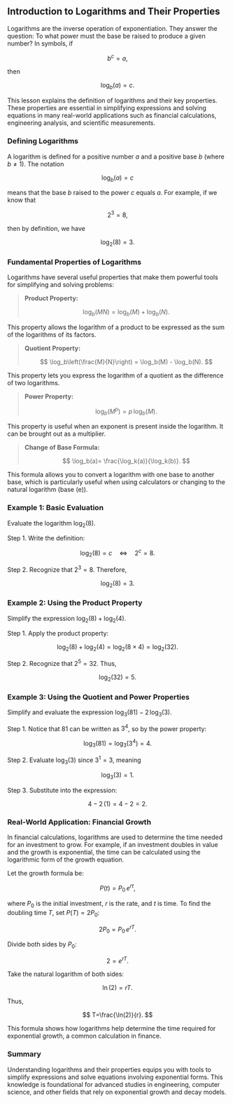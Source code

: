 ## Introduction to Logarithms and Their Properties

Logarithms are the inverse operation of exponentiation. They answer the question: To what power must the base be raised to produce a given number? In symbols, if

$$
b^c = a,
$$

then

$$
\log_b(a)=c.
$$

This lesson explains the definition of logarithms and their key properties. These properties are essential in simplifying expressions and solving equations in many real-world applications such as financial calculations, engineering analysis, and scientific measurements.

### Defining Logarithms

A logarithm is defined for a positive number $a$ and a positive base $b$ (where $b \neq 1$). The notation

$$
\log_b(a)=c
$$

means that the base $b$ raised to the power $c$ equals $a$. For example, if we know that

$$
2^3 = 8,
$$

then by definition, we have

$$
\log_2(8)=3.
$$

### Fundamental Properties of Logarithms

Logarithms have several useful properties that make them powerful tools for simplifying and solving problems:

> **Product Property:**
>
> $$
> \log_b(MN) = \log_b(M) + \log_b(N).
> $$

This property allows the logarithm of a product to be expressed as the sum of the logarithms of its factors.

> **Quotient Property:**
>
> $$
> \log_b\left(\frac{M}{N}\right) = \log_b(M) - \log_b(N).
> $$

This property lets you express the logarithm of a quotient as the difference of two logarithms.

> **Power Property:**
>
> $$
> \log_b(M^p)= p\,\log_b(M).
> $$

This property is useful when an exponent is present inside the logarithm. It can be brought out as a multiplier.

> **Change of Base Formula:**
>
> $$
> \log_b(a)= \frac{\log_k(a)}{\log_k(b)}.
> $$

This formula allows you to convert a logarithm with one base to another base, which is particularly useful when using calculators or changing to the natural logarithm (base \(e\)).

### Example 1: Basic Evaluation

Evaluate the logarithm $\log_2(8)$.

Step 1. Write the definition:

$$
\log_2(8)=c \quad\Longleftrightarrow\quad 2^c=8.
$$

Step 2. Recognize that $2^3=8$. Therefore, 

$$
\log_2(8)=3.
$$

### Example 2: Using the Product Property

Simplify the expression $\log_2(8)+\log_2(4)$.

Step 1. Apply the product property:

$$
\log_2(8)+\log_2(4)=\log_2(8 \times 4)=\log_2(32).
$$

Step 2. Recognize that $2^5=32$. Thus, 

$$
\log_2(32)=5.
$$

### Example 3: Using the Quotient and Power Properties

Simplify and evaluate the expression $\log_3(81)-2\,\log_3(3)$.

Step 1. Notice that $81$ can be written as $3^4$, so by the power property:

$$
\log_3(81)=\log_3(3^4)=4.
$$

Step 2. Evaluate $\log_3(3)$ since $3^1=3$, meaning

$$
\log_3(3)=1.
$$

Step 3. Substitute into the expression:

$$
4 - 2\,(1)=4-2=2.
$$

### Real-World Application: Financial Growth

In financial calculations, logarithms are used to determine the time needed for an investment to grow. For example, if an investment doubles in value and the growth is exponential, the time can be calculated using the logarithmic form of the growth equation. 

Let the growth formula be:

$$
P(t)=P_0\,e^{rt},
$$

where $P_0$ is the initial investment, $r$ is the rate, and $t$ is time. To find the doubling time $T$, set $P(T)=2P_0$:

$$
2P_0=P_0\,e^{rT}.
$$

Divide both sides by $P_0$:

$$
2=e^{rT}.
$$

Take the natural logarithm of both sides:

$$
\ln(2)=rT.
$$

Thus, 

$$
T=\frac{\ln(2)}{r}.
$$

This formula shows how logarithms help determine the time required for exponential growth, a common calculation in finance.

### Summary

Understanding logarithms and their properties equips you with tools to simplify expressions and solve equations involving exponential forms. This knowledge is foundational for advanced studies in engineering, computer science, and other fields that rely on exponential growth and decay models.
